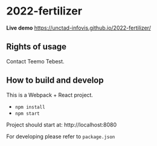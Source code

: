 # 2022-fertilizer

**Live demo** https://unctad-infovis.github.io/2022-fertilizer/

## Rights of usage

Contact Teemo Tebest.

## How to build and develop

This is a Webpack + React project.

* `npm install`
* `npm start`

Project should start at: http://localhost:8080

For developing please refer to `package.json`